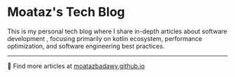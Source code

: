 # Moataz's Tech Blog

This is my personal tech blog where I share in-depth articles about software development , focusing primarily on kotlin ecosystem, performance optimization, and software engineering best practices.

---
📝 Find more articles at [moatazbadawy.github.io](https://moatazbadawy.github.io)